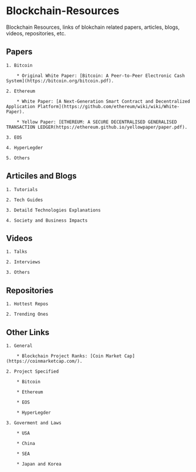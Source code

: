 # Blockchain-Resources
Blockchain Resources, links of blokchain related papers, articles, blogs, videos, repositories, etc.

## Papers
    
    1. Bitcoin

        * Original White Paper: [Bitcoin: A Peer-to-Peer Electronic Cash System](https://bitcoin.org/bitcoin.pdf).

    2. Ethereum
        
        * White Paper: [A Next-Generation Smart Contract and Decentralized Application Platform](https://github.com/ethereum/wiki/wiki/White-Paper).

        * Yellow Paper: [ETHEREUM: A SECURE DECENTRALISED GENERALISED TRANSACTION LEDGER(https://ethereum.github.io/yellowpaper/paper.pdf).

    3. EOS

    4. HyperLegder

    5. Others



## Articiles and Blogs

    1. Tutorials

    2. Tech Guides

    3. Detaild Technologies Explanations

    4. Society and Business Impacts

## Videos

    1. Talks

    2. Interviews

    3. Others

## Repositories

    1. Hottest Repos

    2. Trending Ones


## Other Links

    1. General

        * Blockchain Project Ranks: [Coin Market Cap](https://coinmarketcap.com/).

    2. Project Specified

        * Bitcoin

        * Ethereum

        * EOS

        * HyperLegder

    3. Goverment and Laws

        * USA

        * China

        * SEA

        * Japan and Korea


